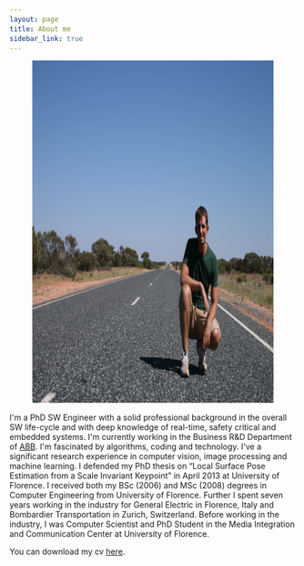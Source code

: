 ```yaml
---
layout: page
title: About me
sidebar_link: true
---
```


[//]: # (To make pages show up in the sidebar, add `sidebar_link: true` to the front matter.) 

 <figure>
        <img src="/assets/images/street.jpg" width="800" height="600"/>
 </figure>

<p class="message">
I'm a PhD SW Engineer with a solid professional background in the overall SW life-cycle and with deep knowledge of real-time, safety critical and embedded systems. I'm currently working in the Business R&D Department of <a href="http://new.abb.com" class="noborder">ABB</a>. I'm fascinated by algorithms, coding and technology. I've a significant research experience in computer vision, image processing and machine learning. I defended my PhD thesis on “Local Surface Pose Estimation from a Scale Invariant Keypoint” in April 2013 at University of Florence. I received both my BSc (2006) and MSc (2008) degrees in Computer Engineering from University of Florence. Further I spent seven years working in the industry for General Electric in Florence, Italy and Bombardier Transportation in Zurich, Switzerland. Before working in the industry, I was Computer Scientist and PhD Student in the Media Integration and Communication Center at University of Florence. 
</p>

You can download my cv <a href="{{ site.url }}/assets/documents/cv.pdf" class="noborder">here</a>.
